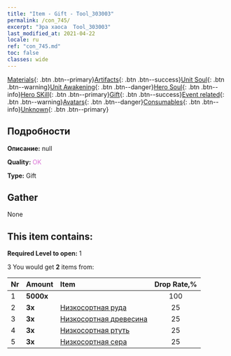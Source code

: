 ```yaml
---
title: "Item - Gift - Tool_303003"
permalink: /con_745/
excerpt: "Эра хаоса  Tool_303003"
last_modified_at: 2021-04-22
locale: ru
ref: "con_745.md"
toc: false
classes: wide
---
```

 [Materials](/ItemsRU/){: .btn .btn--primary}[Artifacts](/ItemsRU/Artifacts/){: .btn .btn--success}[Unit Soul](/ItemsRU/UnitSoul/){: .btn .btn--warning}[Unit Awakening](/ItemsRU/UnitAwakening/){: .btn .btn--danger}[Hero Soul](/ItemsRU/HeroSoul/){: .btn .btn--info}[Hero SKill](/ItemsRU/HeroSkill/){: .btn .btn--primary}[Gift](/ItemsRU/Gift/){: .btn .btn--success}[Event related](/ItemsRU/Events/){: .btn .btn--warning}[Avatars](/ItemsRU/Avatars/){: .btn .btn--danger}[Consumables](/ItemsRU/Consumables/){: .btn .btn--info}[Unknown](/ItemsRU/Unknown/){: .btn .btn--primary}

## Подробности
 **Описание:** null

 **Quality:** <span style="color: #DA70D6">OK</span>

 **Type:** Gift

## Gather

  None

## This item contains:

 **Required Level to open:** 1

 3 You would get **2** items  from:

  | Nr | Amount |     Item    | Drop Rate,% |
  |:---|:-------|:------------|:---------:|
  | 1 |  **5000x** | <i class="fas fa-coins"/> | 100 | 
  | 2 |  **3x** | [Низкосортная руда](/ItemsRU/mat_1/) | 25 | 
  | 3 |  **3x** | [Низкосортная древесина](/ItemsRU/mat_1/) | 25 | 
  | 4 |  **3x** | [Низкосортная ртуть](/ItemsRU/mat_2/) | 25 | 
  | 5 |  **3x** | [Низкосортная сера](/ItemsRU/mat_3/) | 25 | 

